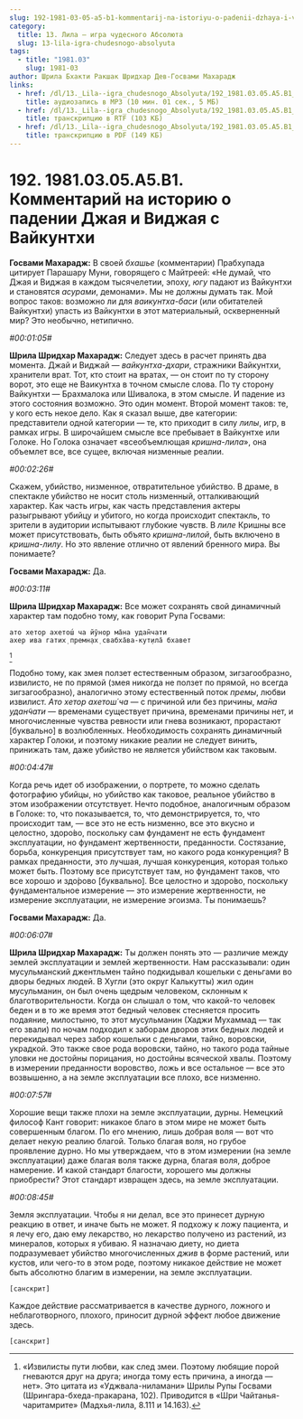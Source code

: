 ```yaml
---
slug: 192-1981-03-05-a5-b1-kommentarij-na-istoriyu-o-padenii-dzhaya-i-vidzhaya-s-vajkunthi
category:
  title: 13. Лила — игра чудесного Абсолюта
  slug: 13-lila-igra-chudesnogo-absolyuta
tags:
  - title: "1981.03"
    slug: 1981-03
author: Шрила Бхакти Ракшак Шридхар Дев-Госвами Махарадж
links:
  - href: /dl/13._Lila--igra_chudesnogo_Absolyuta/192_1981.03.05.A5.B1_SridharMj_Kommentariy_na_istoriyu_o_padenii_Djaya_i_Vidjaya_s_Vaykunthi.mp3
    title: аудиозапись в MP3 (10 мин. 01 сек., 5 МБ)
  - href: /dl/13._Lila--igra_chudesnogo_Absolyuta/192_1981.03.05.A5.B1_SridharMj_Kommentariy_na_istoriyu_o_padenii_Djaya_i_Vidjaya_s_Vaykunthi.rtf
    title: транскрипцию в RTF (103 КБ)
  - href: /dl/13._Lila--igra_chudesnogo_Absolyuta/192_1981.03.05.A5.B1_SridharMj_Kommentariy_na_istoriyu_o_padenii_Djaya_i_Vidjaya_s_Vaykunthi.pdf
    title: транскрипцию в PDF (149 КБ)
---
```


# 192. 1981.03.05.A5.B1. Комментарий на историю  о падении Джая и Виджая с Вайкунтхи

**Госвами Махарадж:** В своей *бхашье* (комментарии) Прабхупада цитирует Парашару Муни, говорящего с Майтреей: «Не думай, что Джая и Виджая в каждом тысячелетии, эпоху, *югу* падают из Вайкунтхи и становятся *асурами*, демонами». Мы не должны думать так. Мой вопрос таков: возможно ли для *ваикунтха-баси* (или обитателей Вайкунтхи) упасть из Вайкунтхи в этот материальный, оскверненный мир? Это необычно, нетипично.

*#00:01:05#*

**Шрила Шридхар Махарадж:** Следует здесь в расчет принять два момента. Джай и Виджай — *вайкунтха-дхари*, стражники Вайкунтхи, хранители врат. Тот, кто стоит на вратах, — он стоит по ту сторону ворот, это еще не Ваикунтха в точном смысле слова. По ту сторону Вайкунтхи — Брахмалока или Шивалока, в этом смысле. И падение из этого состояния возможно. Это один момент. Второй момент таков: те, у кого есть некое дело. Как я сказал выше, две категории: представители одной категории — те, кто приходит в силу *лилы*, игр, в рамках игры. В широчайшем смысле все пребывает в Вайкунтхе или Голоке. Но Голока означает «всеобъемлющая *кришна-лила*», она объемлет все, все сущее, включая низменные реалии.

*#00:02:26#*

Скажем, убийство, низменное, отвратительное убийство. В драме, в спектакле убийство не носит столь низменный, отталкивающий характер. Как часть игры, как часть представления актеры разыгрывают убийцу и убитого, но когда происходит спектакль, то зрители в аудитории испытывают глубокие чувств. В *лиле* Кришны все может присутствовать, быть объято *кришна-лилой*, быть включено в *кришна-лилу*. Но это явление отлично от явлений бренного мира. Вы понимаете?

**Госвами Махарадж:** Да.

*#00:03:11#*

**Шрила Шридхар Махарадж:** Все может сохранять свой динамичный характер там подобно тому, как говорит Рупа Госвами:

    ато хетор ахетош́ ча йӯнор ма̄на удан̃чати
    ахер ива гатих̣ премн̣ах̣ свабха̄ва-кут̣ила̄ бхавет
[^_ftn1]

Подобно тому, как змея ползет естественным образом, зигзагообразно, извилисто, не по прямой (змея никогда не ползет по прямой, но всегда зигзагообразно), аналогично этому естественный поток *премы*, любви извилист. *Ато хетор ахетош́ ча* — с причиной или без причины, *ма̄на удан̃чати* — временами существует причина, временами причины нет, и многочисленные чувства ревности или гнева возникают, прорастают [буквально] в возлюбленных. Необходимость сохранять динамичный характер Голоки, и поэтому никакие реалии не следует винить, принижать там, даже убийство не является убийством как таковым.

*#00:04:47#*

Когда речь идет об изображении, о портрете, то можно сделать фотографию убийцы, но убийство как таковое, реальное убийство в этом изображении отсутствует. Нечто подобное, аналогичным образом в Голоке: то, что показывается, то, что демонстрируется, то, что происходит там, — все это не есть низменно, все это вкусно и целостно, здоро́во, поскольку сам фундамент не есть фундамент эксплуатации, но фундамент жертвенности, преданности. Состязание, борьба, конкуренция присутствует там, но какого рода конкуренция? В рамках преданности, это лучшая, лучшая конкуренция, которая только может быть. Поэтому все присутствует там, но фундамент таков, что все хорошо и здо́рово [буквально]. Все целостно и здоро́во, поскольку фундаментальное измерение — это измерение жертвенности, не измерение эксплуатации, не измерение эгоизма. Ты понимаешь?

**Госвами Махарадж:** Да.

*#00:06:07#*

**Шрила Шридхар Махарадж:** Ты должен понять это — различие между землей эксплуатации и землей жертвенности. Нам рассказывали: один мусульманский джентльмен тайно подкидывал кошельки с деньгами во дворы бедных людей. В Хугли (это округ Калькутты) жил один мусульманин, он был очень щедрым человеком, склонным к благотворительности. Когда он слышал о том, что какой-то человек беден и в то же время этот бедный человек стесняется просить подаяние, милостыню, то этот мусульманин (Хаджи Мухаммад — так его звали) по ночам подходил к заборам дворов этих бедных людей и перекидывал через забор кошельки с деньгами, тайно, воровски, украдкой. Это также свое рода воровски, тайно, но такого рода тайные уловки не достойны порицания, но достойны всяческой хвалы. Поэтому в измерении преданности воровство, ложь и все остальное — все это возвышенно, а на земле эксплуатации все плохо, все низменно.

*#00:07:57#*

Хорошие вещи также плохи на земле эксплуатации, дурны. Немецкий философ Кант говорит: никакое благо в этом мире не может быть совершенным благом. По его мнению, лишь добрая воля — вот что делает некую реалию благой. Только благая воля, но грубое проявление дурно. Но мы утверждаем, что в этом измерении (на земле эксплуатации) даже благая воля также дурна, благая воля, доброе намерение. И какой стандарт благости, хорошего мы должны приобрести? Этот стандарт извращен здесь, на земле эксплуатации.

*#00:08:45#*

Земля эксплуатации. Чтобы я ни делал, все это принесет дурную реакцию в ответ, и иначе быть не может. Я подхожу к ложу пациента, и я лечу его, даю ему лекарство, но лекарство получено из растений, из минералов, которых я убиваю. Я назначаю диету, но диета подразумевает убийство многочисленных *джив* в форме растений, или кустов, или чего-то в этом роде, поэтому никакое действие не может быть абсолютно благим в измерении, на земле эксплуатации.

    [санскрит]

Каждое действие рассматривается в качестве дурного, ложного и неблаготворного, плохого, приносит дурной эффект любое движение здесь.

    [санскрит]



[^_ftn1]: «Извилисты пути любви, как след змеи. Поэтому любящие порой гневаются друг на друга; иногда тому есть причина, а иногда — нет». Это цитата из «Уджвала-ниламани» Шрилы Рупы Госвами (Шрингара-бхеда-пракарана, 102). Приводится в «Шри Чайтанья-чаритамрите» (Мадхья-лила, 8.111 и 14.163).

